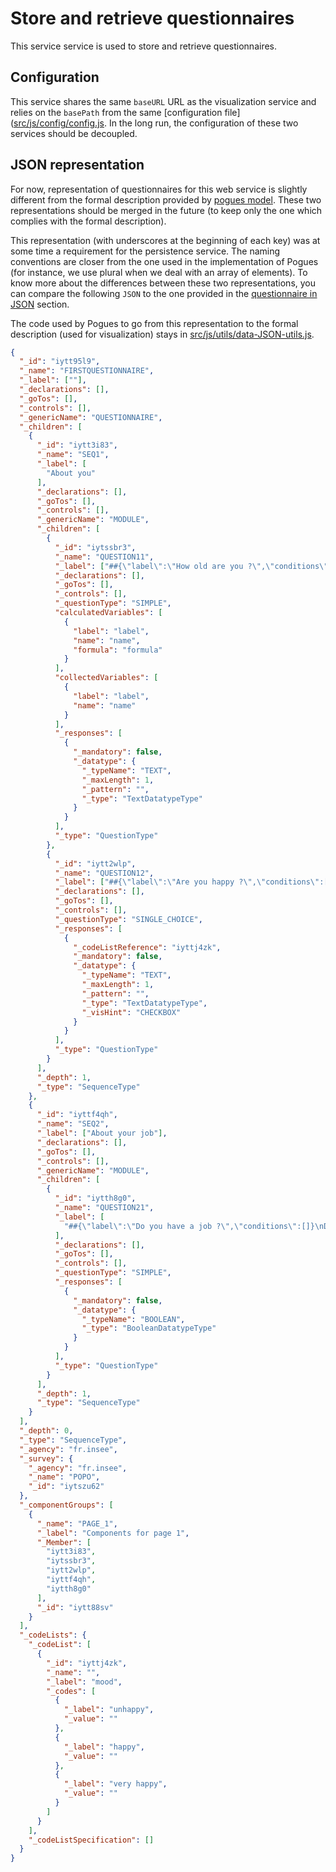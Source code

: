 # Store and retrieve questionnaires

This service service is used to store and retrieve questionnaires.

## Configuration

This service shares the same `baseURL` URL as the visualization service and relies on the `basePath` from the same [configuration file]([src/js/config/config.js](https://github.com/InseeFr/Pogues/blob/master/src/js/config/config.js). In the long run, the configuration of these two services should be decoupled.

## JSON representation

For now, representation of questionnaires for this web service is slightly different from the formal description provided by [pogues model](./schema.md). These two representations should be merged in the future (to keep only the one which complies with the formal description).

This representation (with underscores at the beginning of each key) was at some time a requirement for the persistence service. The naming conventions are closer from the one used in the implementation of Pogues (for instance, we use plural when we deal with an array of elements). To know more about the differences between these two representations, you can compare the following `JSON` to the one provided in the [questionnaire in JSON](/remote-apis/questionnaire-json.md) section.

The code used by Pogues to go from this representation to the formal description (used for visualization) stays in [src/js/utils/data-JSON-utils.js](https://github.com/InseeFr/Pogues/blob/master/src/js/utils/data-JSON-utils.js).


```json
{
  "_id": "iytt95l9",
  "_name": "FIRSTQUESTIONNAIRE",
  "_label": [""],
  "_declarations": [],
  "_goTos": [],
  "_controls": [],
  "_genericName": "QUESTIONNAIRE",
  "_children": [
    {
      "_id": "iytt3i83",
      "_name": "SEQ1",
      "_label": [
        "About you"
      ],
      "_declarations": [],
      "_goTos": [],
      "_controls": [],
      "_genericName": "MODULE",
      "_children": [
        {
          "_id": "iytssbr3",
          "_name": "QUESTION11",
          "_label": ["##{\"label\":\"How old are you ?\",\"conditions\":[]}\nHow old are you ?"],
          "_declarations": [],
          "_goTos": [],
          "_controls": [],
          "_questionType": "SIMPLE",
          "calculatedVariables": [
            {
              "label": "label",
              "name": "name",
              "formula": "formula"
            }
          ],
          "collectedVariables": [
            {
              "label": "label",
              "name": "name"
            }
          ],
          "_responses": [
            {
              "_mandatory": false,
              "_datatype": {
                "_typeName": "TEXT",
                "_maxLength": 1,
                "_pattern": "",
                "_type": "TextDatatypeType"
              }
            }
          ],
          "_type": "QuestionType"
        },
        {
          "_id": "iytt2wlp",
          "_name": "QUESTION12",
          "_label": ["##{\"label\":\"Are you happy ?\",\"conditions\":[]}\nAre you happy ?"],
          "_declarations": [],
          "_goTos": [],
          "_controls": [],
          "_questionType": "SINGLE_CHOICE",
          "_responses": [
            {
              "_codeListReference": "iyttj4zk",
              "_mandatory": false,
              "_datatype": {
                "_typeName": "TEXT",
                "_maxLength": 1,
                "_pattern": "",
                "_type": "TextDatatypeType",
                "_visHint": "CHECKBOX"
              }
            }
          ],
          "_type": "QuestionType"
        }
      ],
      "_depth": 1,
      "_type": "SequenceType"
    },
    {
      "_id": "iyttf4qh",
      "_name": "SEQ2",
      "_label": ["About your job"],
      "_declarations": [],
      "_goTos": [],
      "_controls": [],
      "_genericName": "MODULE",
      "_children": [
        {
          "_id": "iytth8g0",
          "_name": "QUESTION21",
          "_label": [
            "##{\"label\":\"Do you have a job ?\",\"conditions\":[]}\nDo you have a job ?"
          ],
          "_declarations": [],
          "_goTos": [],
          "_controls": [],
          "_questionType": "SIMPLE",
          "_responses": [
            {
              "_mandatory": false,
              "_datatype": {
                "_typeName": "BOOLEAN",
                "_type": "BooleanDatatypeType"
              }
            }
          ],
          "_type": "QuestionType"
        }
      ],
      "_depth": 1,
      "_type": "SequenceType"
    }
  ],
  "_depth": 0,
  "_type": "SequenceType",
  "_agency": "fr.insee",
  "_survey": {
    "_agency": "fr.insee",
    "_name": "POPO",
    "_id": "iytszu62"
  },
  "_componentGroups": [
    {
      "_name": "PAGE_1",
      "_label": "Components for page 1",
      "_Member": [
        "iytt3i83",
        "iytssbr3",
        "iytt2wlp",
        "iyttf4qh",
        "iytth8g0"
      ],
      "_id": "iytt88sv"
    }
  ],
  "_codeLists": {
    "_codeList": [
      {
        "_id": "iyttj4zk",
        "_name": "",
        "_label": "mood",
        "_codes": [
          {
            "_label": "unhappy",
            "_value": ""
          },
          {
            "_label": "happy",
            "_value": ""
          },
          {
            "_label": "very happy",
            "_value": ""
          }
        ]
      }
    ],
    "_codeListSpecification": []
  }
}
```